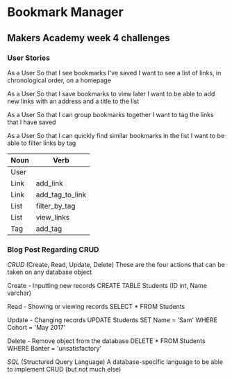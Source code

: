 # Bookmark Manager

## Makers Academy week 4 challenges


### User Stories ###

As a User
So that I see bookmarks I've saved
I want to see a list of links, in chronological order, on a homepage

As a User
So that I save bookmarks to view later
I want to be able to add new links with an address and a title to the list

As a User
So that I can group bookmarks together
I want to tag the links that I have saved

As a User
So that I can quickly find similar bookmarks in the list
I want to be able to filter links by tag

Noun      | Verb    
----------|----------
User      |
Link      | add_link
Link      | add_tag_to_link
List      | filter_by_tag
List      | view_links
Tag       | add_tag


### Blog Post Regarding CRUD ###

*CRUD* (Create, Read, Update, Delete)
These are the four actions that can be taken on any database object

Create - Inputting new records
CREATE TABLE Students (ID int, Name varchar)

Read - Showing or viewing records
SELECT * FROM Students

Update - Changing records
UPDATE Students SET Name = 'Sam' WHERE Cohort = 'May 2017'

Delete - Remove object from the database
DELETE * FROM Students WHERE Banter = 'unsatisfactory'

*SQL* (Structured Query Language)
A database-specific language to be able to implement CRUD (but not much else)
